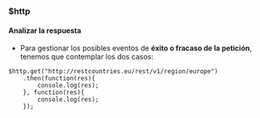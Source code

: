 ### $http
#### Analizar la respuesta


- Para gestionar los posibles eventos de **éxito o fracaso de la petición**, tenemos que contemplar los dos casos:

```
$http.get("http://restcountries.eu/rest/v1/region/europe")
    .then(function(res){
        console.log(res);
    }, function(res){
        console.log(res);
    });
```
